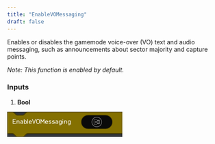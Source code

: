 ```yaml
---
title: "EnableVOMessaging"
draft: false
---
```

Enables or disables the gamemode voice-over (VO) text and audio messaging, such as announcements about sector majority and capture points.  
  
_Note: This function is enabled by default._
### Inputs
1. **Bool**

![EnableVOMessaging](https://raw.githubusercontent.com/battlefield-portal-community/Image-CDN/main/portal_blocks/EnableVOMessaging.png)
